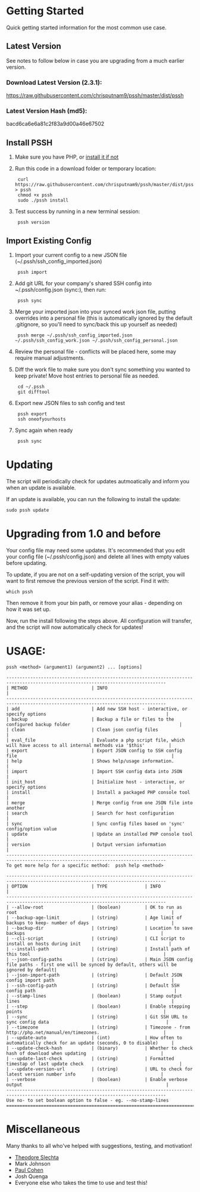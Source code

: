 # Getting Started

Quick getting started information for the most common use case.

## Latest Version
See notes to follow below in case you are upgrading from a much earlier version.

### Download Latest Version (2.3.1):
https://raw.githubusercontent.com/chrisputnam9/pssh/master/dist/pssh

### Latest Version Hash (md5):
bacd6ca6e6a81c2f83a9d00a46e67502

## Install PSSH
1. Make sure you have PHP, or [install it if not](http://php.net/manual/en/install.php)

2. Run this code in a download folder or temporary location:

        curl https://raw.githubusercontent.com/chrisputnam9/pssh/master/dist/pssh > pssh
        chmod +x pssh
        sudo ./pssh install

3. Test success by running in a new terminal session:

        pssh version

## Import Existing Config
1. Import your current config to a new JSON file (~/.pssh/ssh\_config\_imported.json)

        pssh import

2. Add git URL for your company's shared SSH config into ~/.pssh/config.json (sync:), then run:

        pssh sync

3. Merge your imported json into your synced work json file, putting overrides into a personal file
   (this is automatically ignored by the default .gitignore, so you'll need to sync/back this up yourself as needed)

        pssh merge ~/.pssh/ssh_config_imported.json ~/.pssh/ssh_config_work.json ~/.pssh/ssh_config_personal.json

4. Review the personal file - conflicts will be placed here, some may require manual adjustments.

5. Diff the work file to make sure you don't sync something you wanted to keep private!  Move host
   entries to personal file as needed.

        cd ~/.pssh
        git difftool

6. Export new JSON files to ssh config and test

        pssh export
        ssh oneofyourhosts

7. Sync again when ready

        pssh sync

# Updating
The script will periodically check for updates autmoatically and inform you when an update is
available.

If an update is available, you can run the following to install the update:

    sudo pssh update

# Upgrading from 1.0 and before
Your config file may need some updates.  It's recommended that you edit your config file
(~/.pssh/config.json) and delete all lines with empty values before updating.

To update, if you are not on a self-updating version of the script, you will want to first remove
the previous version of the script.  Find it with:

    which pssh

Then remove it from your bin path, or remove your alias - depending on how it was set up.

Now, run the install following the steps above.  All configuration will transfer, and the script
will now automatically check for updates!

# USAGE:

    pssh <method> (argument1) (argument2) ... [options]

    ----------------------------------------------------------------------------------------------------------------------------------
    | METHOD                        | INFO                                                                                           |
    ----------------------------------------------------------------------------------------------------------------------------------
    | add                           | Add new SSH host - interactive, or specify options                                             |
    | backup                        | Backup a file or files to the configured backup folder                                         |
    | clean                         | Clean json config files                                                                        |
    | eval_file                     | Evaluate a php script file, which will have access to all internal methods via '$this'         |
    | export                        | Export JSON config to SSH config file                                                          |
    | help                          | Shows help/usage information.                                                                  |
    | import                        | Import SSH config data into JSON                                                               |
    | init_host                     | Initialize host - interactive, or specify options                                              |
    | install                       | Install a packaged PHP console tool                                                            |
    | merge                         | Merge config from one JSON file into another                                                   |
    | search                        | Search for host configuration                                                                  |
    | sync                          | Sync config files based on 'sync' config/option value                                          |
    | update                        | Update an installed PHP console tool                                                           |
    | version                       | Output version information                                                                     |
    ----------------------------------------------------------------------------------------------------------------------------------
    To get more help for a specific method:  pssh help <method>

    ----------------------------------------------------------------------------------------------------------------------------------
    | OPTION                        | TYPE              | INFO                                                                       |
    ----------------------------------------------------------------------------------------------------------------------------------
    | --allow-root                  | (boolean)         | OK to run as root                                                          |
    | --backup-age-limit            | (string)          | Age limit of backups to keep- number of days                               |
    | --backup-dir                  | (string)          | Location to save backups                                                   |
    | --cli-script                  | (string)          | CLI script to install on hosts during init                                 |
    | --install-path                | (string)          | Install path of this tool                                                  |
    | --json-config-paths           | (string)          | Main JSON config file paths - first one will be synced by default, others will be ignored by default|
    | --json-import-path            | (string)          | Default JSON config import path                                            |
    | --ssh-config-path             | (string)          | Default SSH config path                                                    |
    | --stamp-lines                 | (boolean)         | Stamp output lines                                                         |
    | --step                        | (boolean)         | Enable stepping points                                                     |
    | --sync                        | (string)          | Git SSH URL to sync config data                                            |
    | --timezone                    | (string)          | Timezone - from http://php.net/manual/en/timezones.                        |
    | --update-auto                 | (int)             | How often to automatically check for an update (seconds, 0 to disable)     |
    | --update-check-hash           | (binary)          | Whether to check hash of download when updating                            |
    | --update-last-check           | (string)          | Formatted timestap of last update check                                    |
    | --update-version-url          | (string)          | URL to check for latest version number info                                |
    | --verbose                     | (boolean)         | Enable verbose output                                                      |
    ----------------------------------------------------------------------------------------------------------------------------------
    Use no- to set boolean option to false - eg. --no-stamp-lines
    ==================================================================================================================================

# Miscellaneous
Many thanks to all who've helped with suggestions, testing, and motivation!

- [Theodore Slechta](https://github.com/theodoreslechta)
- Mark Johnson
- [Paul Cohen](https://github.com/pcohen12)
- Josh Quenga
- Everyone else who takes the time to use and test this!

